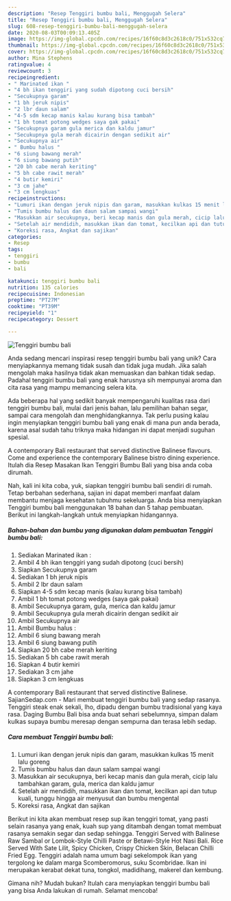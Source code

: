 ```yaml
---
description: "Resep Tenggiri bumbu bali, Menggugah Selera"
title: "Resep Tenggiri bumbu bali, Menggugah Selera"
slug: 608-resep-tenggiri-bumbu-bali-menggugah-selera
date: 2020-08-03T00:09:13.405Z
image: https://img-global.cpcdn.com/recipes/16f60c8d3c2618c0/751x532cq70/tenggiri-bumbu-bali-foto-resep-utama.jpg
thumbnail: https://img-global.cpcdn.com/recipes/16f60c8d3c2618c0/751x532cq70/tenggiri-bumbu-bali-foto-resep-utama.jpg
cover: https://img-global.cpcdn.com/recipes/16f60c8d3c2618c0/751x532cq70/tenggiri-bumbu-bali-foto-resep-utama.jpg
author: Mina Stephens
ratingvalue: 4
reviewcount: 3
recipeingredient:
- " Marinated ikan "
- "4 bh ikan tenggiri yang sudah dipotong cuci bersih"
- "Secukupnya garam"
- "1 bh jeruk nipis"
- "2 lbr daun salam"
- "4-5 sdm kecap manis kalau kurang bisa tambah"
- "1 bh tomat potong wedges saya gak pakai"
- "Secukupnya garam gula merica dan kaldu jamur"
- "Secukupnya gula merah dicairin dengan sedikit air"
- "Secukupnya air"
- " Bumbu halus "
- "6 siung bawang merah"
- "6 siung bawang putih"
- "20 bh cabe merah keriting"
- "5 bh cabe rawit merah"
- "4 butir kemiri"
- "3 cm jahe"
- "3 cm lengkuas"
recipeinstructions:
- "Lumuri ikan dengan jeruk nipis dan garam, masukkan kulkas 15 menit lalu goreng"
- "Tumis bumbu halus dan daun salam sampai wangi"
- "Masukkan air secukupnya, beri kecap manis dan gula merah, cicip lalu tambahkan garam, gula, merica dan kaldu jamur"
- "Setelah air mendidih, masukkan ikan dan tomat, kecilkan api dan tutup kuali, tunggu hingga air menyusut dan bumbu mengental"
- "Koreksi rasa, Angkat dan sajikan"
categories:
- Resep
tags:
- tenggiri
- bumbu
- bali

katakunci: tenggiri bumbu bali 
nutrition: 135 calories
recipecuisine: Indonesian
preptime: "PT27M"
cooktime: "PT39M"
recipeyield: "1"
recipecategory: Dessert

---
```



![Tenggiri bumbu bali](https://img-global.cpcdn.com/recipes/16f60c8d3c2618c0/751x532cq70/tenggiri-bumbu-bali-foto-resep-utama.jpg)

Anda sedang mencari inspirasi resep tenggiri bumbu bali yang unik? Cara menyiapkannya memang tidak susah dan tidak juga mudah. Jika salah mengolah maka hasilnya tidak akan memuaskan dan bahkan tidak sedap. Padahal tenggiri bumbu bali yang enak harusnya sih mempunyai aroma dan cita rasa yang mampu memancing selera kita.

Ada beberapa hal yang sedikit banyak mempengaruhi kualitas rasa dari tenggiri bumbu bali, mulai dari jenis bahan, lalu pemilihan bahan segar, sampai cara mengolah dan menghidangkannya. Tak perlu pusing kalau ingin menyiapkan tenggiri bumbu bali yang enak di mana pun anda berada, karena asal sudah tahu triknya maka hidangan ini dapat menjadi suguhan spesial.

A contemporary Bali restaurant that served distinctive Balinese flavours. Come and experience the contemporary Balinese bistro dining experience. Itulah dia Resep Masakan Ikan Tenggiri Bumbu Bali yang bisa anda coba dirumah.


Nah, kali ini kita coba, yuk, siapkan tenggiri bumbu bali sendiri di rumah. Tetap berbahan sederhana, sajian ini dapat memberi manfaat dalam membantu menjaga kesehatan tubuhmu sekeluarga. Anda bisa menyiapkan Tenggiri bumbu bali menggunakan 18 bahan dan 5 tahap pembuatan. Berikut ini langkah-langkah untuk menyiapkan hidangannya.

<!--inarticleads1-->

##### Bahan-bahan dan bumbu yang digunakan dalam pembuatan Tenggiri bumbu bali:

1. Sediakan  Marinated ikan :
1. Ambil 4 bh ikan tenggiri yang sudah dipotong (cuci bersih)
1. Siapkan Secukupnya garam
1. Sediakan 1 bh jeruk nipis
1. Ambil 2 lbr daun salam
1. Siapkan 4-5 sdm kecap manis (kalau kurang bisa tambah)
1. Ambil 1 bh tomat potong wedges (saya gak pakai)
1. Ambil Secukupnya garam, gula, merica dan kaldu jamur
1. Ambil Secukupnya gula merah dicairin dengan sedikit air
1. Ambil Secukupnya air
1. Ambil  Bumbu halus :
1. Ambil 6 siung bawang merah
1. Ambil 6 siung bawang putih
1. Siapkan 20 bh cabe merah keriting
1. Sediakan 5 bh cabe rawit merah
1. Siapkan 4 butir kemiri
1. Sediakan 3 cm jahe
1. Siapkan 3 cm lengkuas


A contemporary Bali restaurant that served distinctive Balinese. SajianSedap.com - Mari membuat tenggiri bumbu bali yang sedap rasanya. Tenggiri steak enak sekali, lho, dipadu dengan bumbu tradisional yang kaya rasa. Daging Bumbu Bali bisa anda buat sehari sebelumnya, simpan dalam kulkas supaya bumbu meresap dengan sempurna dan terasa lebih sedap. 

<!--inarticleads2-->

##### Cara membuat Tenggiri bumbu bali:

1. Lumuri ikan dengan jeruk nipis dan garam, masukkan kulkas 15 menit lalu goreng
1. Tumis bumbu halus dan daun salam sampai wangi
1. Masukkan air secukupnya, beri kecap manis dan gula merah, cicip lalu tambahkan garam, gula, merica dan kaldu jamur
1. Setelah air mendidih, masukkan ikan dan tomat, kecilkan api dan tutup kuali, tunggu hingga air menyusut dan bumbu mengental
1. Koreksi rasa, Angkat dan sajikan


Berikut ini kita akan membuat resep sup ikan tenggiri tomat, yang pasti selain rasanya yang enak, kuah sup yang ditambah dengan tomat membuat rasanya semakin segar dan sedap sehingga. Tenggiri Served with Balinese Raw Sambal or Lombok-Style Chilli Paste or Betawi-Style Hot Nasi Bali. Rice Served With Sate Lilit, Spicy Chicken, Crispy Chicken Skin, Belacan Chilli Fried Egg. Tenggiri adalah nama umum bagi sekelompok ikan yang tergolong ke dalam marga Scomberomorus, suku Scombridae. Ikan ini merupakan kerabat dekat tuna, tongkol, madidihang, makerel dan kembung. 

Gimana nih? Mudah bukan? Itulah cara menyiapkan tenggiri bumbu bali yang bisa Anda lakukan di rumah. Selamat mencoba!
